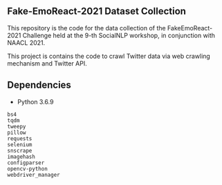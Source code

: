 ## Fake-EmoReact-2021 Dataset Collection
This repository is the code for the data collection of the FakeEmoReact-2021 Challenge held at the 9-th SocialNLP workshop, in conjunction with NAACL 2021.

This project is contains the code to crawl Twitter data via web crawling mechanism and Twitter API.

## Dependencies
- Python 3.6.9  
```
bs4
tqdm
tweepy
pillow
requests
selenium
snscrape
imagehash
configparser
opencv-python
webdriver_manager
```